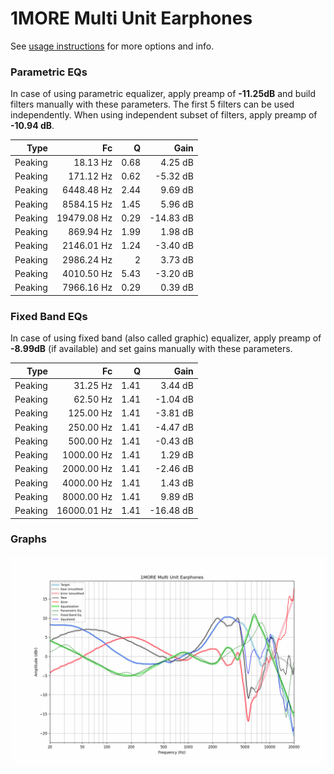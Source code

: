 # 1MORE Multi Unit Earphones
See [usage instructions](https://github.com/jaakkopasanen/AutoEq#usage) for more options and info.

### Parametric EQs
In case of using parametric equalizer, apply preamp of **-11.25dB** and build filters manually
with these parameters. The first 5 filters can be used independently.
When using independent subset of filters, apply preamp of **-10.94 dB**.

| Type    | Fc          |    Q | Gain      |
|--------:|------------:|-----:|----------:|
| Peaking | 18.13 Hz    | 0.68 | 4.25 dB   |
| Peaking | 171.12 Hz   | 0.62 | -5.32 dB  |
| Peaking | 6448.48 Hz  | 2.44 | 9.69 dB   |
| Peaking | 8584.15 Hz  | 1.45 | 5.96 dB   |
| Peaking | 19479.08 Hz | 0.29 | -14.83 dB |
| Peaking | 869.94 Hz   | 1.99 | 1.98 dB   |
| Peaking | 2146.01 Hz  | 1.24 | -3.40 dB  |
| Peaking | 2986.24 Hz  | 2    | 3.73 dB   |
| Peaking | 4010.50 Hz  | 5.43 | -3.20 dB  |
| Peaking | 7966.16 Hz  | 0.29 | 0.39 dB   |

### Fixed Band EQs
In case of using fixed band (also called graphic) equalizer, apply preamp of **-8.99dB**
(if available) and set gains manually with these parameters.

| Type    | Fc          |    Q | Gain      |
|--------:|------------:|-----:|----------:|
| Peaking | 31.25 Hz    | 1.41 | 3.44 dB   |
| Peaking | 62.50 Hz    | 1.41 | -1.04 dB  |
| Peaking | 125.00 Hz   | 1.41 | -3.81 dB  |
| Peaking | 250.00 Hz   | 1.41 | -4.47 dB  |
| Peaking | 500.00 Hz   | 1.41 | -0.43 dB  |
| Peaking | 1000.00 Hz  | 1.41 | 1.29 dB   |
| Peaking | 2000.00 Hz  | 1.41 | -2.46 dB  |
| Peaking | 4000.00 Hz  | 1.41 | 1.43 dB   |
| Peaking | 8000.00 Hz  | 1.41 | 9.89 dB   |
| Peaking | 16000.01 Hz | 1.41 | -16.48 dB |

### Graphs
![](./1MORE%20Multi%20Unit%20Earphones.png)